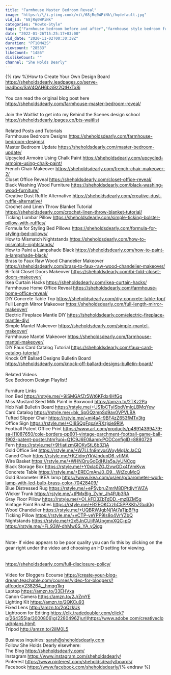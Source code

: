 ```yaml
---
title: "Farmhouse Master Bedroom Reveal"
image: "https:\/\/i.ytimg.com\/vi\/68jRq0WPiNk\/hqdefault.jpg"
vid_id: "68jRq0WPiNk"
categories: "Howto-Style"
tags: ["Farmhouse bedroom before and after","farmhouse style bedroom furniture","farmhouse bedroom tour"]
date: "2022-01-26T15:25:17+03:00"
vid_date: "2020-11-02T00:30:38Z"
duration: "PT10M42S"
viewcount: "28533"
likeCount: "1486"
dislikeCount: ""
channel: "She Holds Dearly"
---
```

{% raw %}How to Create Your Own Design Board <br /><a rel="nofollow" target="blank" href="https://sheholdsdearly.leadpages.co/serve-leadbox/SaV4QAH6bzi9z2QtHxTx8i">https://sheholdsdearly.leadpages.co/serve-leadbox/SaV4QAH6bzi9z2QtHxTx8i</a><br /><br />You can read the original blog post here<br /><a rel="nofollow" target="blank" href="https://sheholdsdearly.com/farmhouse-master-bedroom-reveal/">https://sheholdsdearly.com/farmhouse-master-bedroom-reveal/</a><br /><br />Join the Waitlist to get into my Behind the Scenes design school <a rel="nofollow" target="blank" href="https://sheholdsdearly.lpages.co/bts-waitlist">https://sheholdsdearly.lpages.co/bts-waitlist</a><br /><br />Related Posts and Tutorials<br />Farmhouse Bedroom Designs <a rel="nofollow" target="blank" href="https://sheholdsdearly.com/farmhouse-bedroom-designs/">https://sheholdsdearly.com/farmhouse-bedroom-designs/</a><br />Master Bedroom Update <a rel="nofollow" target="blank" href="https://sheholdsdearly.com/master-bedroom-update/">https://sheholdsdearly.com/master-bedroom-update/</a><br />Upcycled Armoire Using Chalk Paint <a rel="nofollow" target="blank" href="https://sheholdsdearly.com/upcycled-armoire-using-chalk-paint/">https://sheholdsdearly.com/upcycled-armoire-using-chalk-paint/</a><br />French Chair Makeover <a rel="nofollow" target="blank" href="https://sheholdsdearly.com/french-chair-makeover-2/">https://sheholdsdearly.com/french-chair-makeover-2/</a><br />Closet Office Reveal <a rel="nofollow" target="blank" href="https://sheholdsdearly.com/closet-office-reveal/">https://sheholdsdearly.com/closet-office-reveal/</a><br />Black Washing Wood Furniture <a rel="nofollow" target="blank" href="https://sheholdsdearly.com/black-washing-wood-furniture/">https://sheholdsdearly.com/black-washing-wood-furniture/</a><br />Creative Dust Ruffle Alternative <a rel="nofollow" target="blank" href="https://sheholdsdearly.com/creative-dust-ruffle-alternative/">https://sheholdsdearly.com/creative-dust-ruffle-alternative/</a><br />Crochet and Linen Throw Blanket Tutorial <a rel="nofollow" target="blank" href="https://sheholdsdearly.com/crochet-linen-throw-blanket-tutorial/">https://sheholdsdearly.com/crochet-linen-throw-blanket-tutorial/</a><br />Ticking Lumbar Pillow <a rel="nofollow" target="blank" href="https://sheholdsdearly.com/simple-ticking-bolster-pillow-with-ruffles/">https://sheholdsdearly.com/simple-ticking-bolster-pillow-with-ruffles/</a><br />Formula for Styling Bed Pillows <a rel="nofollow" target="blank" href="https://sheholdsdearly.com/formula-for-styling-bed-pillows/">https://sheholdsdearly.com/formula-for-styling-bed-pillows/</a><br />How to Mismatch Nightstands <a rel="nofollow" target="blank" href="https://sheholdsdearly.com/how-to-mismatch-nightstands/">https://sheholdsdearly.com/how-to-mismatch-nightstands/</a><br />How to Paint a Lampshade Black <a rel="nofollow" target="blank" href="https://sheholdsdearly.com/how-to-paint-a-lampshade-black/">https://sheholdsdearly.com/how-to-paint-a-lampshade-black/</a><br />Brass to Faux Raw Wood Chandelier Makeover <a rel="nofollow" target="blank" href="https://sheholdsdearly.com/brass-to-faux-raw-wood-chandelier-makeover/">https://sheholdsdearly.com/brass-to-faux-raw-wood-chandelier-makeover/</a><br />Bi-fold Closet Doors Makeover <a rel="nofollow" target="blank" href="https://sheholdsdearly.com/bi-fold-closet-doors-makeover/">https://sheholdsdearly.com/bi-fold-closet-doors-makeover/</a><br />Ikea Curtain Hacks <a rel="nofollow" target="blank" href="https://sheholdsdearly.com/ikea-curtain-hacks/">https://sheholdsdearly.com/ikea-curtain-hacks/</a><br />Farmhouse Home Office Reveal <a rel="nofollow" target="blank" href="https://sheholdsdearly.com/farmhouse-home-office-reveal/">https://sheholdsdearly.com/farmhouse-home-office-reveal/</a><br />DIY Concrete Table Top <a rel="nofollow" target="blank" href="https://sheholdsdearly.com/diy-concrete-table-top/">https://sheholdsdearly.com/diy-concrete-table-top/</a><br />Full Length Mirror Makeover <a rel="nofollow" target="blank" href="https://sheholdsdearly.com/full-length-mirror-makeover/">https://sheholdsdearly.com/full-length-mirror-makeover/</a><br />Electric Fireplace Mantle DIY <a rel="nofollow" target="blank" href="https://sheholdsdearly.com/electric-fireplace-mantle-diy/">https://sheholdsdearly.com/electric-fireplace-mantle-diy/</a><br />Simple Mantel Makeover <a rel="nofollow" target="blank" href="https://sheholdsdearly.com/simple-mantel-makeover/">https://sheholdsdearly.com/simple-mantel-makeover/</a><br />Farmhouse Mantel Makeover <a rel="nofollow" target="blank" href="https://sheholdsdearly.com/farmhouse-mantel-makeover/">https://sheholdsdearly.com/farmhouse-mantel-makeover/</a><br />DIY Faux Card Catalog Tutorial <a rel="nofollow" target="blank" href="https://sheholdsdearly.com/faux-card-catalog-tutorial/">https://sheholdsdearly.com/faux-card-catalog-tutorial/</a><br />Knock Off Ballard Designs Bulletin Board <a rel="nofollow" target="blank" href="https://sheholdsdearly.com/knock-off-ballard-designs-bulletin-board/">https://sheholdsdearly.com/knock-off-ballard-designs-bulletin-board/</a><br /><br />Related Videos<br />See Bedroom Design Playlist!<br /><br />Furniture Links<br />Iron Bed <a rel="nofollow" target="blank" href="https://rstyle.me/+9iSMGAfZr5Wt6KFdx4HfGg">https://rstyle.me/+9iSMGAfZr5Wt6KFdx4HfGg</a><br />Miss Mustard Seed Milk Paint in Boxwood <a rel="nofollow" target="blank" href="https://amzn.to/2TKz2Pa">https://amzn.to/2TKz2Pa</a><br />Hob Nail Bulletin Board <a rel="nofollow" target="blank" href="https://rstyle.me/+US1bCTyISbdVmIgLBMqYew">https://rstyle.me/+US1bCTyISbdVmIgLBMqYew</a><br />Card Catalog <a rel="nofollow" target="blank" href="https://rstyle.me/+bk_SpGQzmpSd9av0VPVLBA">https://rstyle.me/+bk_SpGQzmpSd9av0VPVLBA</a><br />Tufted Slipper Chair <a rel="nofollow" target="blank" href="https://rstyle.me/+mi4a4-9BF4zZ653fMTv3tg">https://rstyle.me/+mi4a4-9BF4zZ653fMTv3tg</a><br />Office Sign <a rel="nofollow" target="blank" href="https://rstyle.me/+OI8SQgFqxaVRXzjsie9RlA">https://rstyle.me/+OI8SQgFqxaVRXzjsie9RlA</a><br />Football Patent Office Print <a rel="nofollow" target="blank" href="https://www.art.com/products/p48914399479-sa-i11087650/cole-borders-pp601-vintage-parchment-football-game-ball-1902-patent-poster.htm?upi=Q1C9J6E0&amp;PODConfigID=8880729">https://www.art.com/products/p48914399479-sa-i11087650/cole-borders-pp601-vintage-parchment-football-game-ball-1902-patent-poster.htm?upi=Q1C9J6E0&amp;PODConfigID=8880729</a><br />Fern <a rel="nofollow" target="blank" href="https://rstyle.me/+9HiatizmGIOKyStL6b3ZjA">https://rstyle.me/+9HiatizmGIOKyStL6b3ZjA</a><br />Gold Office Set <a rel="nofollow" target="blank" href="https://rstyle.me/+W7LLfn9mvxsWxyMgUcJaCQ">https://rstyle.me/+W7LLfn9mvxsWxyMgUcJaCQ</a><br />Caned Chair <a rel="nofollow" target="blank" href="https://rstyle.me/+KZidngYkVJndupD6-vfiMA">https://rstyle.me/+KZidngYkVJndupD6-vfiMA</a><br />Wire Basket <a rel="nofollow" target="blank" href="https://rstyle.me/+WHNQruGoEdHUa5aJyUNCgg">https://rstyle.me/+WHNQruGoEdHUa5aJyUNCgg</a><br />Black Storage Box <a rel="nofollow" target="blank" href="https://rstyle.me/+Y0xla0ZGJ2vwGDx4fVmKyw">https://rstyle.me/+Y0xla0ZGJ2vwGDx4fVmKyw</a><br />Concrete Table <a rel="nofollow" target="blank" href="https://rstyle.me/+ERECmAnJ0_D9__WtZcuMcQ">https://rstyle.me/+ERECmAnJ0_D9__WtZcuMcQ</a><br />Gold Barometer IKEA lamp <a rel="nofollow" target="blank" href="https://www.ikea.com/us/en/p/barometer-work-lamp-with-led-bulb-brass-color-70428409/">https://www.ikea.com/us/en/p/barometer-work-lamp-with-led-bulb-brass-color-70428409/</a><br />Blue Distressed Rug <a rel="nofollow" target="blank" href="https://rstyle.me/+eP5ybruZmrM8DPtdiyYWZA">https://rstyle.me/+eP5ybruZmrM8DPtdiyYWZA</a><br />Wicker Trunk <a rel="nofollow" target="blank" href="https://rstyle.me/+tPMxBlg_Zyhr_Jh4PJb3RA">https://rstyle.me/+tPMxBlg_Zyhr_Jh4PJb3RA</a><br />Gray Floor Pillow <a rel="nofollow" target="blank" href="https://rstyle.me/+OI_kFD3ZbTdDD_-mzBZM5g">https://rstyle.me/+OI_kFD3ZbTdDD_-mzBZM5g</a><br />Vintage Paint Brushes <a rel="nofollow" target="blank" href="https://rstyle.me/+R2EOKCrzhC5PPXKhZGud0g">https://rstyle.me/+R2EOKCrzhC5PPXKhZGud0g</a><br />Wood Chandelier <a rel="nofollow" target="blank" href="https://rstyle.me/+UQBRWJgbNj1At7aTjpBFtg">https://rstyle.me/+UQBRWJgbNj1At7aTjpBFtg</a><br />Ticking Pillow <a rel="nofollow" target="blank" href="https://rstyle.me/+vCTP-yeYPP9Is8o4VrYZbQ">https://rstyle.me/+vCTP-yeYPP9Is8o4VrYZbQ</a><br />Nightstands <a rel="nofollow" target="blank" href="https://rstyle.me/+2x5JnCUjjPAUpgmxXQC-pQ">https://rstyle.me/+2x5JnCUjjPAUpgmxXQC-pQ</a><br /><a rel="nofollow" target="blank" href="https://rstyle.me/+Fj_93W-dhMw6S_YA_yQigg">https://rstyle.me/+Fj_93W-dhMw6S_YA_yQigg</a><br /><br /><br />Note- If video appears to be poor quality you can fix this by clicking on the gear right under the video and choosing an HD setting for viewing.<br /><br /><br /><a rel="nofollow" target="blank" href="https://sheholdsdearly.com/full-disclosure-policy/">https://sheholdsdearly.com/full-disclosure-policy/</a><br /><br />Video for Bloggers Ecourse <a rel="nofollow" target="blank" href="https://create-your-blog-dream.teachable.com/courses/video-for-bloggers?affcode=238264__hmqg1kg">https://create-your-blog-dream.teachable.com/courses/video-for-bloggers?affcode=238264__hmqg1kg</a><br />Laptop <a rel="nofollow" target="blank" href="https://amzn.to/33EHVxa">https://amzn.to/33EHVxa</a><br />Canon Camera <a rel="nofollow" target="blank" href="https://amzn.to/2JrZmYE">https://amzn.to/2JrZmYE</a><br />Lighting Kit <a rel="nofollow" target="blank" href="https://amzn.to/2QKCu93">https://amzn.to/2QKCu93</a><br />Fixed Lens <a rel="nofollow" target="blank" href="http://amzn.to/2qQzkUk">http://amzn.to/2qQzkUk</a><br />Lightroom for Editing <a rel="nofollow" target="blank" href="https://clk.tradedoubler.com/click?p(264355)a(3000806)g(22804962)url(https://www.adobe.com/creativecloud/plans.html)">https://clk.tradedoubler.com/click?p(264355)a(3000806)g(22804962)url(https://www.adobe.com/creativecloud/plans.html)</a><br />Tripod <a rel="nofollow" target="blank" href="http://amzn.to/2iIM0L5">http://amzn.to/2iIM0L5</a><br /><br />Business inquiries: sarah@sheholdsdearly.com<br />Follow She Holds Dearly elsewhere:<br />The Blog <a rel="nofollow" target="blank" href="https://sheholdsdearly.com/">https://sheholdsdearly.com/</a><br />Instagram <a rel="nofollow" target="blank" href="https://www.instagram.com/sheholdsdearly/">https://www.instagram.com/sheholdsdearly/</a><br />Pinterest <a rel="nofollow" target="blank" href="https://www.pinterest.com/sheholdsdearly/boards/">https://www.pinterest.com/sheholdsdearly/boards/</a><br />Facebook <a rel="nofollow" target="blank" href="https://www.facebook.com/sheholdsdearly/">https://www.facebook.com/sheholdsdearly/</a>{% endraw %}
